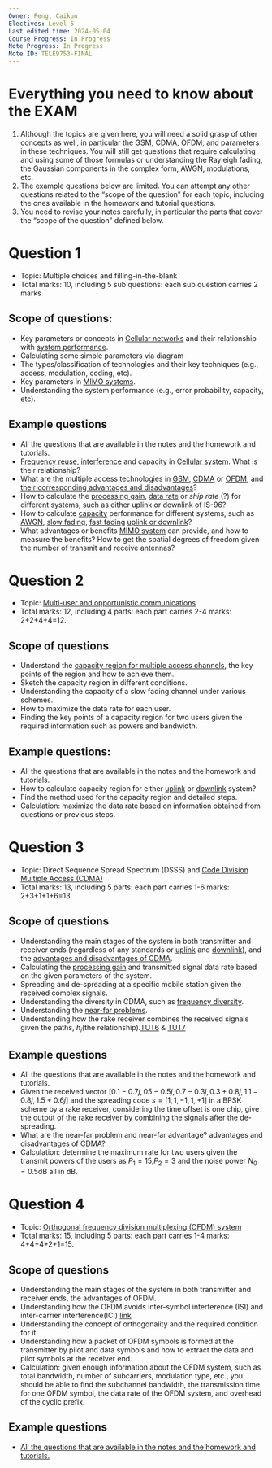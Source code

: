 ```yaml
---
Owner: Peng, Caikun
Electives: Level 5
Last edited time: 2024-05-04
Course Progress: In Progress
Note Progress: In Progress
Note ID: TELE9753-FINAL
---
```


# Everything you need to know about the EXAM

1) Although the topics are given here, you will need a solid grasp of other concepts as well, in particular the GSM, CDMA, OFDM, and parameters in these techniques. You will still get questions that require calculating and using some of those formulas or understanding the Rayleigh fading, the Gaussian components in the complex form, AWGN, modulations, etc.
2) The example questions below are limited. You can attempt any other questions related to the “scope of the question" for each topic, including the ones available in the homework and tutorial questions.
3) You need to revise your notes carefully, in particular the parts that cover the “scope of the question” defined below.

# Question 1
- Topic: Multiple choices and filling-in-the-blank
- Total marks: 10, including 5 sub questions: each sub question carries 2 marks
## Scope of questions:
- Key parameters or concepts in [Cellular networks](7.%20TELE9753%20Cellular%20System%20-%20Multiple%20Access%20and%20Interference%20Management.md#cellular-concept) and their relationship with [system performance](7.%20TELE9753%20Cellular%20System%20-%20Multiple%20Access%20and%20Interference%20Management.md#three-systems).
- Calculating some simple parameters via diagram
- The types/classification of technologies and their key techniques (e.g., access, modulation, coding, etc).
- Key parameters in [MIMO systems](10.%20TELE9753%20MIMO%20-%20Spatial%20Multiplexing%20and%20Channel%20Modeling.md). 
- Understanding the system performance (e.g., error probability, capacity, etc).
## Example questions
- All the questions that are available in the notes and the homework and tutorials.
- [Frequency reuse](7.%20TELE9753%20Cellular%20System%20-%20Multiple%20Access%20and%20Interference%20Management.md#frequency-reuse), [interference](7.%20TELE9753%20Cellular%20System%20-%20Multiple%20Access%20and%20Interference%20Management.md#statistics-of-interference) and capacity in [Cellular system](7.%20TELE9753%20Cellular%20System%20-%20Multiple%20Access%20and%20Interference%20Management.md). What is their relationship?
- What are the multiple access technologies in [GSM](7.%20TELE9753%20Cellular%20System%20-%20Multiple%20Access%20and%20Interference%20Management.md#narrowband-gsm), [CDMA](7.%20TELE9753%20Cellular%20System%20-%20Multiple%20Access%20and%20Interference%20Management.md#wideband-system-cdma) or [OFDM](7.%20TELE9753%20Cellular%20System%20-%20Multiple%20Access%20and%20Interference%20Management.md#wideband-system-ofdm), and [their corresponding advantages and disadvantages](7.%20TELE9753%20Cellular%20System%20-%20Multiple%20Access%20and%20Interference%20Management.md#summary)?
- How to calculate the [processing gain](xii.%20TELE9753%20TUT&HW%20-%207.md), [data rate](xi.%20TELE9753%20TUT&HW%20-%206.md) or *ship rate* (?) for different systems, such as either uplink or downlink of IS-96?
- How to calculate [capacity](8.%20TELE9753%20Capacity%20of%20Wireless%20Channel.md) performance for different systems, such as [AWGN](8.%20TELE9753%20Capacity%20of%20Wireless%20Channel.md#awgn-channel), [slow fading](8.%20TELE9753%20Capacity%20of%20Wireless%20Channel.md#slow-fading-channel), [fast fading](8.%20TELE9753%20Capacity%20of%20Wireless%20Channel.md#fast-fading-channel) [uplink or downlink](8.%20TELE9753%20Capacity%20of%20Wireless%20Channel.md#uplink-and-downlink-capacity)?
- What advantages or benefits [MIMO system](10.%20TELE9753%20MIMO%20-%20Spatial%20Multiplexing%20and%20Channel%20Modeling.md) can provide, and how to measure the benefits? How to get the spatial degrees of freedom given the number of transmit and receive antennas?

# Question 2
- Topic: [Multi-user and opportunistic communications](9.%20TELE9753%20Multiuser%20Capacity%20and%20Opportunistic%20Communications.md)
- Total marks: 12, including 4 parts: each part carries 2-4 marks: 2+2+4+4=12.
## Scope of questions
- Understand the [capacity region for multiple access channels](9.%20TELE9753%20Multiuser%20Capacity%20and%20Opportunistic%20Communications.md#uplink-awgn-capacity), the key points of the region and how to achieve them.
- Sketch the capacity region in different conditions.
- Understanding the capacity of a slow fading channel under various schemes.
- How to maximize the data rate for each user.
- Finding the key points of a capacity region for two users given the required information such as powers and bandwidth.
## Example questions:
- All the questions that are available in the notes and the homework and tutorials.
- How to calculate capacity region for either [uplink](9.%20TELE9753%20Multiuser%20Capacity%20and%20Opportunistic%20Communications.md#uplink-awgn-capacity) or [downlink](9.%20TELE9753%20Multiuser%20Capacity%20and%20Opportunistic%20Communications.md#downlink-capacity) system?
- Find the method used for the capacity region and detailed steps.
- Calculation: maximize the data rate based on information obtained from questions or previous steps.

# Question 3
- Topic: Direct Sequence Spread Spectrum (DSSS) and [Code Division Multiple Access (CDMA)](7.%20TELE9753%20Cellular%20System%20-%20Multiple%20Access%20and%20Interference%20Management.md#wideband-system-cdma)
- Total marks: 13, including 5 parts: each part carries 1-6 marks: 2+3+1+1+6=13.
## Scope of questions
- Understanding the main stages of the system in both transmitter and receiver ends (regardless of any standards or [uplink](7.%20TELE9753%20Cellular%20System%20-%20Multiple%20Access%20and%20Interference%20Management.md#cdma-uplink) and [downlink](7.%20TELE9753%20Cellular%20System%20-%20Multiple%20Access%20and%20Interference%20Management.md#is-95-downlink)), and the [advantages and disadvantages of CDMA](7.%20TELE9753%20Cellular%20System%20-%20Multiple%20Access%20and%20Interference%20Management.md#wideband-system-cdma).
- Calculating the [processing gain](xii.%20TELE9753%20TUT&HW%20-%207.md) and transmitted signal data rate based on the given parameters of the system.
- Spreading and de-spreading at a specific mobile station given the received complex signals. 
- Understanding the diversity in CDMA, such as [frequency diversity](xi.%20TELE9753%20TUT&HW%20-%206.md#question-1).
- Understanding the [near-far problems](9.%20TELE9753%20Multiuser%20Capacity%20and%20Opportunistic%20Communications.md#conventional-cdma-vs-capacity).
- Understanding how the rake receiver combines the received signals given the paths, $h_i$(the relationship).[TUT6](xi.%20TELE9753%20TUT&HW%20-%206.md#question-1) & [TUT7](xii.%20TELE9753%20TUT&HW%20-%207.md)
## Example questions
- All the questions that are available in the notes and the homework and tutorials.
- Given the received vector $[0.1-0.7j,05-0.5j,0.7-0.3j,0.3+0.8j,1.1 -0.8j, 1.5 +0.6j]$ and the spreading code $s= [1,1,-1,1, +1]$ in a BPSK scheme by a rake receiver, considering the time offset is one chip, give the output of the rake receiver by combining the signals after the de-spreading. 
- What are the near-far problem and near-far advantage? advantages and disadvantages of CDMA?
- Calculation: determine the maximum rate for two users given the transmit powers of the users as $P_1=15$,$P_2=3$ and the noise power $N_0=0.5$dB all in dB.

# Question 4
- Topic: [Orthogonal frequency division multiplexing (OFDM) system](6.%20TELE9753%20Frequency%20Diversity.md#architecture-of-an-ofdm-system)
- Total marks: 15, including 5 parts: each part carries 1-4 marks: 4+4+4+2+1=15.
## Scope of questions
- Understanding the main stages of the system in both transmitter and receiver ends, the advantages of OFDM.
- Understanding how the OFDM avoids inter-symbol interference (ISI) and inter-carrier interference(ICI) [link](6.%20TELE9753%20Frequency%20Diversity.md#ofdm--basic-concept)
- Understanding the concept of orthogonality and the required condition for it.
- Understanding how a packet of OFDM symbols is formed at the transmitter by pilot and data symbols and how to extract the data and pilot symbols at the receiver end.
- Calculation: given enough information about the OFDM system, such as total bandwidth, number of subcarriers, modulation type, etc., you should be able to find the subchannel bandwidth, the transmission time for one OFDM symbol, the data rate of the OFDM system, and overhead of the cyclic prefix.
## Example questions
- [All the questions that are available in the notes and the homework and tutorials.](6.%20TELE9753%20Frequency%20Diversity.md)